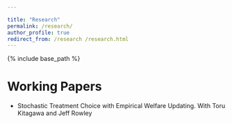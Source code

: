 ```yaml
---

title: "Research"
permalink: /research/
author_profile: true
redirect_from: /research /research.html
---
```


{% include base_path %}

# Working Papers
- Stochastic Treatment Choice with Empirical Welfare Updating.
  With Toru Kitagawa and Jeff Rowley
